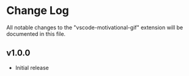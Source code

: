 # Change Log
All notable changes to the "vscode-motivational-gif" extension will be documented in this file.

## v1.0.0
- Initial release